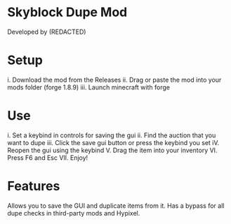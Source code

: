 # Skyblock Dupe Mod

Developed by (REDACTED)

# Setup

i. Download the mod from the Releases
ii. Drag or paste the mod into your mods folder (forge 1.8.9)
iii. Launch minecraft with forge


# Use

i. Set a keybind in controls for saving the gui
ii. Find the auction that you want to dupe
iii. Click the save gui button or press the keybind you set
iV. Reopen the gui using the keybind
V. Drag the item into your inventory
VI. Press F6 and Esc
VII. Enjoy!


# Features

Allows you to save the GUI and duplicate items from it.
Has a bypass for all dupe checks in third-party mods and Hypixel.
